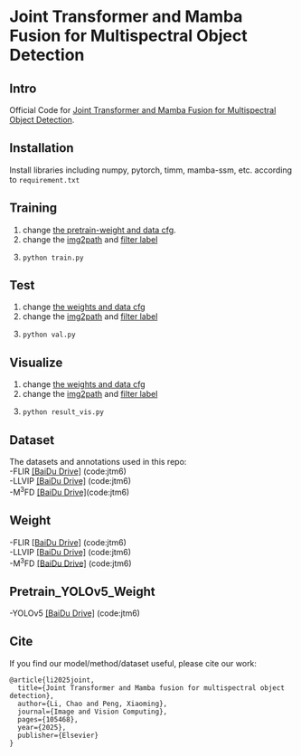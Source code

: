 # Joint Transformer and Mamba Fusion for Multispectral Object Detection
## Intro
Official Code for [Joint Transformer and Mamba Fusion for Multispectral Object Detection](https://papers.ssrn.com/sol3/Delivery.cfm?abstractid=4932620).
## Installation
Install libraries including numpy, pytorch, timm, mamba-ssm, etc. according to `requirement.txt`

## Training
1. change [the pretrain-weight and data cfg](https://github.com/LiC2023/JTMDet/blob/3325917b71a8c9b4224d5ebcdde650a6b38091d8/train.py#L861).
2. change the [img2path](https://github.com/LiC2023/JTMDet/blob/3325917b71a8c9b4224d5ebcdde650a6b38091d8/utils/dataloaders.py#L425) and [filter label](https://github.com/LiC2023/JTMDet/blob/3325917b71a8c9b4224d5ebcdde650a6b38091d8/utils/dataloaders.py#L1506)
3. ```
   python train.py
   ```
   
## Test
1. change [the weights and data cfg](https://github.com/LiC2023/JTMDet/blob/3325917b71a8c9b4224d5ebcdde650a6b38091d8/val.py#L339)
2. change the [img2path](https://github.com/LiC2023/JTMDet/blob/3325917b71a8c9b4224d5ebcdde650a6b38091d8/utils/dataloaders.py#L425) and [filter label](https://github.com/LiC2023/JTMDet/blob/3325917b71a8c9b4224d5ebcdde650a6b38091d8/utils/dataloaders.py#L1506)
3. ```
   python val.py
   ```
   
## Visualize 
1. change [the weights and data cfg](https://github.com/LiC2023/JTMDet/blob/3325917b71a8c9b4224d5ebcdde650a6b38091d8/result_vis.py#L16)
2. change the [img2path](https://github.com/LiC2023/JTMDet/blob/3325917b71a8c9b4224d5ebcdde650a6b38091d8/utils/dataloaders.py#L425) and [filter label](https://github.com/LiC2023/JTMDet/blob/3325917b71a8c9b4224d5ebcdde650a6b38091d8/utils/dataloaders.py#L1506)
3. ```
   python result_vis.py
   ```

## Dataset
The datasets and annotations used in this repo:   
-FLIR [[BaiDu Drive]](https://pan.baidu.com/s/1UGc_UgHM7fiKRiZGew_GIw) (code:jtm6)    
-LLVIP [[BaiDu Drive]](https://pan.baidu.com/s/1tFTxGCq40r-34Vhzhc5Njg) (code:jtm6)     
-M<sup>3</sup>FD [[BaiDu Drive]](https://pan.baidu.com/s/1EDdwiANvKgvTXGB3X-z8bw)(code:jtm6)    

## Weight
-FLIR [[BaiDu Drive]](https://pan.baidu.com/s/1JSndBVsRphFcdM21BK0nHg) (code:jtm6)    
-LLVIP [[BaiDu Drive]](https://pan.baidu.com/s/1-OsdF8x7ZL3TFVfkn-6EwA) (code:jtm6)    
-M<sup>3</sup>FD [[BaiDu Drive]](https://pan.baidu.com/s/1PHmRPWtQmxYSwEc_K90D7g) (code:jtm6) 

## Pretrain_YOLOv5_Weight
-YOLOv5 [[BaiDu Drive]](https://pan.baidu.com/s/19UvONHvD4F67oks2zNal4w) (code:jtm6)

## Cite
If you find our model/method/dataset useful, please cite our work:
```
@article{li2025joint,
  title={Joint Transformer and Mamba fusion for multispectral object detection},
  author={Li, Chao and Peng, Xiaoming},
  journal={Image and Vision Computing},
  pages={105468},
  year={2025},
  publisher={Elsevier}
}
```
   
